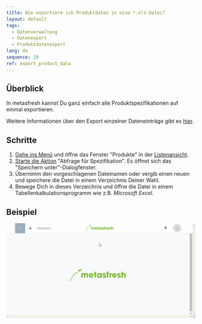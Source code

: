 ```yaml
---
title: Wie exportiere ich Produktdaten in eine *.xls-Datei?
layout: default
tags:
  - Datenverwaltung
  - Datenexport
  - Produktdatenexport
lang: de
sequence: 10
ref: export_product_data
---
```


## Überblick
In metasfresh kannst Du ganz einfach alle Produktspezifikationen auf einmal exportieren.

Weitere Informationen über den Export einzelner Dateneinträge gibt es [hier](Datenexport_aus_metasfresh).

## Schritte
1. [Gehe ins Menü](Menu) und öffne das Fenster "Produkte" in der [Listenansicht](Ansichten#listenansicht).
1. [Starte die Aktion](AktionStarten#aktionsmenue) "Abfrage für Spezifikation". Es öffnet sich das "Speichern unter"-Dialogfenster.
1. Übernimm den vorgeschlagenen Dateinamen oder vergib einen neuen und speichere die Datei in einem Verzeichnis Deiner Wahl.
1. Bewege Dich in dieses Verzeichnis und öffne die Datei in einem Tabellenkalkulationsprogramm wie z.B. *Microsoft Excel*.

## Beispiel
<kbd><img src="assets/Produktdaten_exportieren.gif" alt="GIF: Produktdaten in eine \*.xls-Datei exportieren"></kbd>
